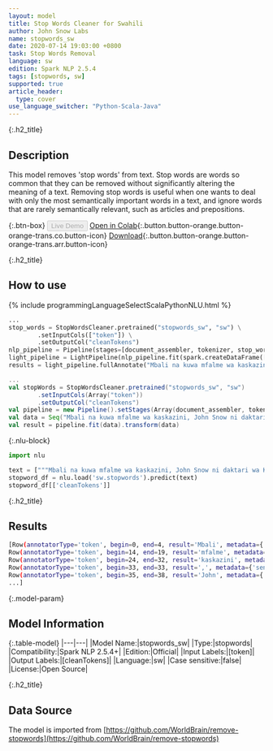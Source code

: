 ```yaml
---
layout: model
title: Stop Words Cleaner for Swahili
author: John Snow Labs
name: stopwords_sw
date: 2020-07-14 19:03:00 +0800
task: Stop Words Removal
language: sw
edition: Spark NLP 2.5.4
tags: [stopwords, sw]
supported: true
article_header:
  type: cover
use_language_switcher: "Python-Scala-Java"
---
```


{:.h2_title}
## Description
This model removes 'stop words' from text. Stop words are words so common that they can be removed without significantly altering the meaning of a text. Removing stop words is useful when one wants to deal with only the most semantically important words in a text, and ignore words that are rarely semantically relevant, such as articles and prepositions.

{:.btn-box}
<button class="button button-orange" disabled>Live Demo</button>
[Open in Colab](https://colab.research.google.com/github/JohnSnowLabs/spark-nlp-workshop/blob/b2eb08610dd49d5b15077cc499a94b4ec1e8b861/jupyter/annotation/english/stop-words/StopWordsCleaner.ipynb){:.button.button-orange.button-orange-trans.co.button-icon}
[Download](https://s3.amazonaws.com/auxdata.johnsnowlabs.com/public/models/stopwords_sw_sw_2.5.4_2.4_1594742438383.zip){:.button.button-orange.button-orange-trans.arr.button-icon}

{:.h2_title}
## How to use

<div class="tabs-box" markdown="1">

{% include programmingLanguageSelectScalaPythonNLU.html %}

```python
...
stop_words = StopWordsCleaner.pretrained("stopwords_sw", "sw") \
        .setInputCols(["token"]) \
        .setOutputCol("cleanTokens")
nlp_pipeline = Pipeline(stages=[document_assembler, tokenizer, stop_words])
light_pipeline = LightPipeline(nlp_pipeline.fit(spark.createDataFrame([['']]).toDF("text")))
results = light_pipeline.fullAnnotate("Mbali na kuwa mfalme wa kaskazini, John Snow ni daktari wa Kiingereza na kiongozi katika ukuzaji wa anesthesia na usafi wa matibabu.")
```

```scala
...
val stopWords = StopWordsCleaner.pretrained("stopwords_sw", "sw")
        .setInputCols(Array("token"))
        .setOutputCol("cleanTokens")
val pipeline = new Pipeline().setStages(Array(document_assembler, tokenizer, stopWords))
val data = Seq("Mbali na kuwa mfalme wa kaskazini, John Snow ni daktari wa Kiingereza na kiongozi katika ukuzaji wa anesthesia na usafi wa matibabu.").toDF("text")
val result = pipeline.fit(data).transform(data)
```

{:.nlu-block}
```python
import nlu

text = ["""Mbali na kuwa mfalme wa kaskazini, John Snow ni daktari wa Kiingereza na kiongozi katika ukuzaji wa anesthesia na usafi wa matibabu."""]
stopword_df = nlu.load('sw.stopwords').predict(text)
stopword_df[['cleanTokens']]
```

</div>

{:.h2_title}
## Results

```bash
[Row(annotatorType='token', begin=0, end=4, result='Mbali', metadata={'sentence': '0'}),
Row(annotatorType='token', begin=14, end=19, result='mfalme', metadata={'sentence': '0'}),
Row(annotatorType='token', begin=24, end=32, result='kaskazini', metadata={'sentence': '0'}),
Row(annotatorType='token', begin=33, end=33, result=',', metadata={'sentence': '0'}),
Row(annotatorType='token', begin=35, end=38, result='John', metadata={'sentence': '0'}),
...]
```

{:.model-param}
## Model Information

{:.table-model}
|---|---|
|Model Name:|stopwords_sw|
|Type:|stopwords|
|Compatibility:|Spark NLP 2.5.4+|
|Edition:|Official|
|Input Labels:|[token]|
|Output Labels:|[cleanTokens]|
|Language:|sw|
|Case sensitive:|false|
|License:|Open Source|

{:.h2_title}
## Data Source
The model is imported from [https://github.com/WorldBrain/remove-stopwords](https://github.com/WorldBrain/remove-stopwords)